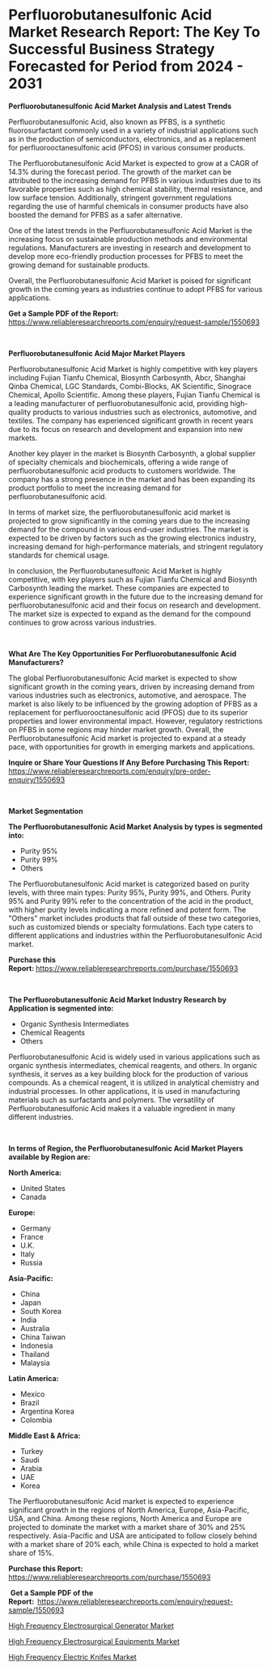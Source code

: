 <p><h1>Perfluorobutanesulfonic Acid Market Research Report: The Key To Successful Business Strategy Forecasted for Period from 2024 - 2031</h1></p><p><strong>Perfluorobutanesulfonic Acid Market Analysis and Latest Trends</strong></p>
<p><p>Perfluorobutanesulfonic Acid, also known as PFBS, is a synthetic fluorosurfactant commonly used in a variety of industrial applications such as in the production of semiconductors, electronics, and as a replacement for perfluorooctanesulfonic acid (PFOS) in various consumer products.</p><p>The Perfluorobutanesulfonic Acid Market is expected to grow at a CAGR of 14.3% during the forecast period. The growth of the market can be attributed to the increasing demand for PFBS in various industries due to its favorable properties such as high chemical stability, thermal resistance, and low surface tension. Additionally, stringent government regulations regarding the use of harmful chemicals in consumer products have also boosted the demand for PFBS as a safer alternative.</p><p>One of the latest trends in the Perfluorobutanesulfonic Acid Market is the increasing focus on sustainable production methods and environmental regulations. Manufacturers are investing in research and development to develop more eco-friendly production processes for PFBS to meet the growing demand for sustainable products.</p><p>Overall, the Perfluorobutanesulfonic Acid Market is poised for significant growth in the coming years as industries continue to adopt PFBS for various applications.</p></p>
<p><strong>Get a Sample PDF of the Report:&nbsp;</strong> <a href="https://www.reliableresearchreports.com/enquiry/request-sample/1550693">https://www.reliableresearchreports.com/enquiry/request-sample/1550693</a></p>
<p>&nbsp;</p>
<p><strong>Perfluorobutanesulfonic Acid Major Market Players</strong></p>
<p><p>Perfluorobutanesulfonic Acid Market is highly competitive with key players including Fujian Tianfu Chemical, Biosynth Carbosynth, Abcr, Shanghai Qinba Chemical, LGC Standards, Combi-Blocks, AK Scientific, Sinograce Chemical, Apollo Scientific. Among these players, Fujian Tianfu Chemical is a leading manufacturer of perfluorobutanesulfonic acid, providing high-quality products to various industries such as electronics, automotive, and textiles. The company has experienced significant growth in recent years due to its focus on research and development and expansion into new markets.</p><p>Another key player in the market is Biosynth Carbosynth, a global supplier of specialty chemicals and biochemicals, offering a wide range of perfluorobutanesulfonic acid products to customers worldwide. The company has a strong presence in the market and has been expanding its product portfolio to meet the increasing demand for perfluorobutanesulfonic acid.</p><p>In terms of market size, the perfluorobutanesulfonic acid market is projected to grow significantly in the coming years due to the increasing demand for the compound in various end-user industries. The market is expected to be driven by factors such as the growing electronics industry, increasing demand for high-performance materials, and stringent regulatory standards for chemical usage.</p><p>In conclusion, the Perfluorobutanesulfonic Acid Market is highly competitive, with key players such as Fujian Tianfu Chemical and Biosynth Carbosynth leading the market. These companies are expected to experience significant growth in the future due to the increasing demand for perfluorobutanesulfonic acid and their focus on research and development. The market size is expected to expand as the demand for the compound continues to grow across various industries.</p></p>
<p>&nbsp;</p>
<p><strong>What Are The Key Opportunities For Perfluorobutanesulfonic Acid Manufacturers?</strong></p>
<p><p>The global Perfluorobutanesulfonic Acid market is expected to show significant growth in the coming years, driven by increasing demand from various industries such as electronics, automotive, and aerospace. The market is also likely to be influenced by the growing adoption of PFBS as a replacement for perfluorooctanesulfonic acid (PFOS) due to its superior properties and lower environmental impact. However, regulatory restrictions on PFBS in some regions may hinder market growth. Overall, the Perfluorobutanesulfonic Acid market is projected to expand at a steady pace, with opportunities for growth in emerging markets and applications.</p></p>
<p><strong>Inquire or Share Your Questions If Any Before Purchasing This Report:</strong> <a href="https://www.reliableresearchreports.com/enquiry/pre-order-enquiry/1550693">https://www.reliableresearchreports.com/enquiry/pre-order-enquiry/1550693</a></p>
<p>&nbsp;</p>
<p><strong>Market Segmentation</strong></p>
<p><strong>The Perfluorobutanesulfonic Acid Market Analysis by types is segmented into:</strong></p>
<p><ul><li>Purity 95%</li><li>Purity 99%</li><li>Others</li></ul></p>
<p><p>The Perfluorobutanesulfonic Acid market is categorized based on purity levels, with three main types: Purity 95%, Purity 99%, and Others. Purity 95% and Purity 99% refer to the concentration of the acid in the product, with higher purity levels indicating a more refined and potent form. The "Others" market includes products that fall outside of these two categories, such as customized blends or specialty formulations. Each type caters to different applications and industries within the Perfluorobutanesulfonic Acid market.</p></p>
<p><strong>Purchase this Report:&nbsp;</strong><a href="https://www.reliableresearchreports.com/purchase/1550693">https://www.reliableresearchreports.com/purchase/1550693</a></p>
<p>&nbsp;</p>
<p><strong>The Perfluorobutanesulfonic Acid Market Industry Research by Application is segmented into:</strong></p>
<p><ul><li>Organic Synthesis Intermediates</li><li>Chemical Reagents</li><li>Others</li></ul></p>
<p><p>Perfluorobutanesulfonic Acid is widely used in various applications such as organic synthesis intermediates, chemical reagents, and others. In organic synthesis, it serves as a key building block for the production of various compounds. As a chemical reagent, it is utilized in analytical chemistry and industrial processes. In other applications, it is used in manufacturing materials such as surfactants and polymers. The versatility of Perfluorobutanesulfonic Acid makes it a valuable ingredient in many different industries.</p></p>
<p>&nbsp;</p>
<p><strong>In terms of Region, the Perfluorobutanesulfonic Acid Market Players available by Region are:</strong></p>
<p>
    <p> <strong> North America: </strong>
        <ul>
            <li>United States</li>
            <li>Canada</li>
        </ul>
        </p> 
    <p> <strong> Europe: </strong>
        <ul>
            <li>Germany</li>
            <li>France</li>
            <li>U.K.</li>
            <li>Italy</li>
            <li>Russia</li>
        </ul>
        </p> 
    <p> <strong> Asia-Pacific: </strong>
        <ul>
            <li>China</li>
            <li>Japan</li>
            <li>South Korea</li>
            <li>India</li>
            <li>Australia</li>
            <li>China Taiwan</li>
            <li>Indonesia</li>
            <li>Thailand</li>
            <li>Malaysia</li>
        </ul>
        </p> 
    <p> <strong> Latin America: </strong>
        <ul>
            <li>Mexico</li>
            <li>Brazil</li>
            <li>Argentina Korea</li>
            <li>Colombia</li>
        </ul>
        </p> 
    <p> <strong> Middle East & Africa: </strong>
        <ul>
            <li>Turkey</li>
            <li>Saudi</li>
            <li>Arabia</li>
            <li>UAE</li>
            <li>Korea</li>
        </ul>
    </p>
    </p>
<p><p>The Perfluorobutanesulfonic Acid market is expected to experience significant growth in the regions of North America, Europe, Asia-Pacific, USA, and China. Among these regions, North America and Europe are projected to dominate the market with a market share of 30% and 25% respectively. Asia-Pacific and USA are anticipated to follow closely behind with a market share of 20% each, while China is expected to hold a market share of 15%.</p></p>
<p><strong>Purchase this Report: </strong><a href="https://www.reliableresearchreports.com/purchase/1550693">https://www.reliableresearchreports.com/purchase/1550693</a></p>
<p>&nbsp;<strong>Get a Sample PDF of the Report:&nbsp;&nbsp;</strong><a href="https://www.reliableresearchreports.com/enquiry/request-sample/1550693">https://www.reliableresearchreports.com/enquiry/request-sample/1550693</a></p>
<p><strong></strong></p>
<p><p><a href="https://view.publitas.com/reportprime-1/high-frequency-electrosurgical-generator-market-provides-a-comprehensive-analysis-including-a-macro-overview-of-the-market-as-well-as-micro-details-such-as-market-size-and-competitive-landscape/">High Frequency Electrosurgical Generator Market</a></p><p><a href="https://view.publitas.com/reportprime-1/high-frequency-electrosurgical-equipments-market-size-growth-and-forecast-from-2023-2030/">High Frequency Electrosurgical Equipments Market</a></p><p><a href="https://view.publitas.com/reportprime-1/high-frequency-electric-knifes-market-insights-market-players-and-forecast-till-2030/">High Frequency Electric Knifes Market</a></p></p>